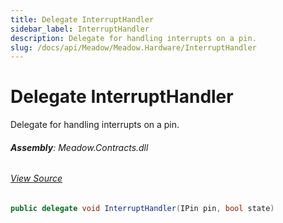 ```yaml
---
title: Delegate InterruptHandler
sidebar_label: InterruptHandler
description: Delegate for handling interrupts on a pin.
slug: /docs/api/Meadow/Meadow.Hardware/InterruptHandler
---
```

# Delegate InterruptHandler
Delegate for handling interrupts on a pin.

###### **Assembly**: Meadow.Contracts.dll
###### [View Source](https://github.com/WildernessLabs/Meadow.Contracts.git/blob/develop/Source/Meadow.Contracts/Hardware/Contracts/IIOController.cs#L11)
```csharp title="Declaration"
public delegate void InterruptHandler(IPin pin, bool state)
```
